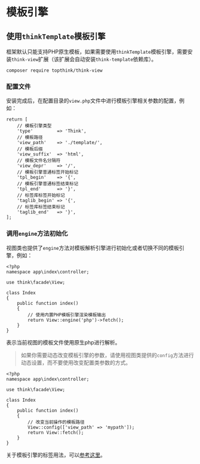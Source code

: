 # 模板引擎

## 使用`thinkTemplate`模板引擎

框架默认只能支持PHP原生模板，如果需要使用`thinkTemplate`模板引擎，需要安装`think-view`扩展（该扩展会自动安装`think-template`依赖库）。

```
composer require topthink/think-view
```

### 配置文件

安装完成后，在配置目录的`view.php`文件中进行模板引擎相关参数的配置，例如：

```
return [
    // 模板引擎类型
    'type'         => 'Think',
    // 模板路径
    'view_path'    => './template/',
    // 模板后缀
    'view_suffix'  => 'html',
    // 模板文件名分隔符
    'view_depr'    => '/',
    // 模板引擎普通标签开始标记
    'tpl_begin'    => '{',
    // 模板引擎普通标签结束标记
    'tpl_end'      => '}',
    // 标签库标签开始标记
    'taglib_begin' => '{',
    // 标签库标签结束标记
    'taglib_end'   => '}',
];
```

### 调用`engine`方法初始化

视图类也提供了`engine`方法对模板解析引擎进行初始化或者切换不同的模板引擎，例如：

```
<?php
namespace app\index\controller;

use think\facade\View;

class Index
{
    public function index()
    {
        // 使用内置PHP模板引擎渲染模板输出
        return View::engine('php')->fetch();
    }
}
```

表示当前视图的模板文件使用原生php进行解析。

> 如果你需要动态改变模板引擎的参数，请使用视图类提供的`config`方法进行动态设置，而不要使用改变配置类参数的方式。

```
<?php
namespace app\index\controller;

use think\facade\View;

class Index 
{
    public function index()
    {
        // 改变当前操作的模板路径
        View::config(['view_path' => 'mypath']);
        return View::fetch();
    }
}
```

关于模板引擎的标签用法，可以[参考这里](https://doc.thinkphp.cn/@think-template)。